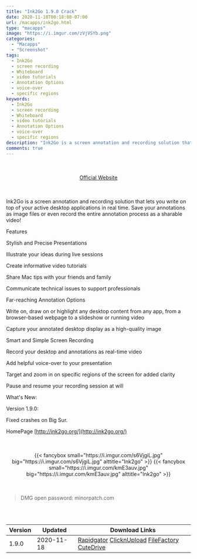 ```yaml
---
title: "Ink2Go 1.9.0 Crack"
date: 2020-11-18T00:18:08-07:00
url: /macapps/ink2go.html
type: "macapps"
image: "https://i.imgur.com/zVjVSYb.png"
categories:
  - "Macapps"
  - "Screenshot"
tags:
  - Ink2Go
  - screen recording
  - Whiteboard
  - video tutorials
  - Annotation Options
  - voice-over
  - specific regions
keywords:
  - Ink2Go
  - screen recording
  - Whiteboard
  - video tutorials
  - Annotation Options
  - voice-over
  - specific regions
description: "Ink2Go is a screen annotation and recording solution that lets you write on top of your active desktop applications in real time. Save your annotations as image files or even record the entire annotation process as a sharable video"
comments: true
---
```


<br/>
<br/>
<center>
<a href="http://ink2go.org/" target="blank"><div class="border border-blue-500 rounded-lg transition duration-500 
    ease-in-out w-48 text-lg text-blue-500 text-center hover:bg-blue-500 hover:text-white">
  Official Website 
</div></a>
</center>
<br/>
<br/>

Ink2Go is a screen annotation and recording solution that lets you write on top of your active desktop applications in real time. Save your annotations as image files or even record the entire annotation process as a sharable video!

Features

Stylish and Precise Presentations

Illustrate your ideas during live sessions

Create informative video tutorials

Share Mac tips with your friends and family

Communicate technical issues to support professionals

Far-reaching Annotation Options

Write on, draw on or highlight any desktop content from any app, from a browser-based webpage to a slideshow or running video

Capture your annotated desktop display as a high-quality image

Smart and Simple Screen Recording

Record your desktop and annotations as real-time video

Add helpful voice-over to your presentation

Target and zoom in on specific regions of the screen for added clarity

Pause and resume your recording session at will

What's New:

Version 1.9.0:

Fixed crashes on Big Sur.

HomePage [http://ink2go.org/](http://ink2go.org/)

<script async src="https://pagead2.googlesyndication.com/pagead/js/adsbygoogle.js"></script>
<ins class="adsbygoogle"
     style="display:block; text-align:center;"
     data-ad-layout="in-article"
     data-ad-format="fluid"
     data-ad-client="ca-pub-8746275014476192"
     data-ad-slot="5144997159"></ins>
<script>
     (adsbygoogle = window.adsbygoogle || []).push({});
</script>
<br/>
<br/>


<center>
<div class="w-full grid grid-cols-2 flex gap-4">
{{< fancybox small="https://i.imgur.com/s6VjgiL.jpg" big="https://i.imgur.com/s6VjgiL.jpg" alttitle="Ink2go" >}}
{{< fancybox small="https://i.imgur.com/kmE3auv.jpg" big="https://i.imgur.com/kmE3auv.jpg" alttitle="Ink2go" >}}
</div>
</center>

<br/>
<br/>


> DMG open password: minorpatch.com

<br/>
<br/>
<div id="history_version" class="history_version">

| Version | Updated | Download Links |
| ---- | ---- | ---- |
| 1.9.0 | 2020-11-18 | [Rapidgator](https://ouo.io/I5WcFkO)   [ClicknUpload](https://ouo.io/jjWGDn)   [FileFactory](https://ouo.io/Opa9jsI)   [CuteDrive](https://ouo.io/l0B9aX0) |

</div>
